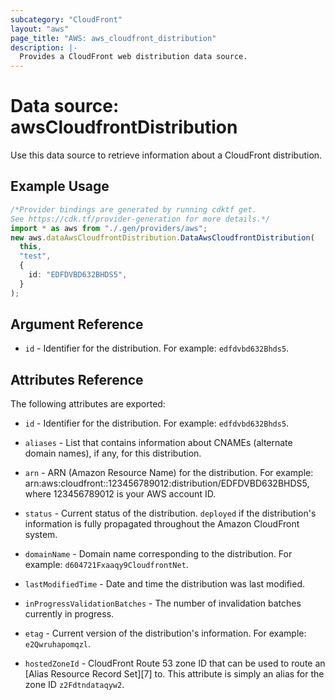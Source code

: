 ```yaml
---
subcategory: "CloudFront"
layout: "aws"
page_title: "AWS: aws_cloudfront_distribution"
description: |-
  Provides a CloudFront web distribution data source.
---
```


# Data source: awsCloudfrontDistribution

Use this data source to retrieve information about a CloudFront distribution.

## Example Usage

```typescript
/*Provider bindings are generated by running cdktf get.
See https://cdk.tf/provider-generation for more details.*/
import * as aws from "./.gen/providers/aws";
new aws.dataAwsCloudfrontDistribution.DataAwsCloudfrontDistribution(
  this,
  "test",
  {
    id: "EDFDVBD632BHDS5",
  }
);

```

## Argument Reference

* `id` - Identifier for the distribution. For example: `edfdvbd632Bhds5`.

## Attributes Reference

The following attributes are exported:

*   `id` - Identifier for the distribution. For example: `edfdvbd632Bhds5`.

*   `aliases` - List that contains information about CNAMEs (alternate domain names), if any, for this distribution.

*   `arn` - ARN (Amazon Resource Name) for the distribution. For example: arn:aws:cloudfront::123456789012:distribution/EDFDVBD632BHDS5, where 123456789012 is your AWS account ID.

*   `status` - Current status of the distribution. `deployed` if the
    distribution's information is fully propagated throughout the Amazon
    CloudFront system.

*   `domainName` - Domain name corresponding to the distribution. For
    example: `d604721Fxaaqy9CloudfrontNet`.

*   `lastModifiedTime` - Date and time the distribution was last modified.

*   `inProgressValidationBatches` - The number of invalidation batches
    currently in progress.

*   `etag` - Current version of the distribution's information. For example:
    `e2Qwruhapomqzl`.

*   `hostedZoneId` - CloudFront Route 53 zone ID that can be used to
    route an \[Alias Resource Record Set]\[7] to. This attribute is simply an
    alias for the zone ID `z2Fdtndataqyw2`.
